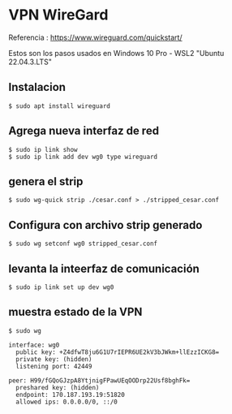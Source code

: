 # VPN WireGard
Referencia : https://www.wireguard.com/quickstart/

Estos son los pasos usados en Windows 10 Pro - WSL2 "Ubuntu 22.04.3.LTS"

## Instalacion
```console
$ sudo apt install wireguard
```

## Agrega nueva interfaz de red
```console
$ sudo ip link show
$ sudo ip link add dev wg0 type wireguard
```

## genera el strip
```console
$ sudo wg-quick strip ./cesar.conf > ./stripped_cesar.conf
```

## Configura con archivo strip generado
```console
$ sudo wg setconf wg0 stripped_cesar.conf
```

## levanta la inteerfaz de comunicación
```console
$ sudo ip link set up dev wg0
```

## muestra estado de la VPN
```console
$ sudo wg

interface: wg0
  public key: +Z4dfwT8ju6G1U7rIEPR6UE2kV3bJWkm+llEzzICKG8=
  private key: (hidden)
  listening port: 42449

peer: H99/fGQoGJzpA8YtjnigFPawUEqOODrp22Usf8bghFk=
  preshared key: (hidden)
  endpoint: 170.187.193.19:51820
  allowed ips: 0.0.0.0/0, ::/0
```